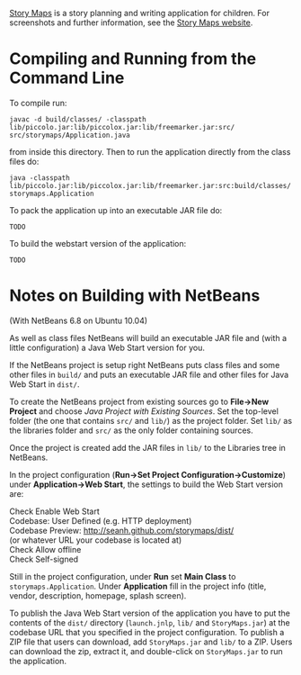 [Story Maps](http://seanh.github.com/storymaps/) is a story planning and
writing application for children. For screenshots and further information, see
the [Story Maps website](http://seanh.github.com/storymaps/).

Compiling and Running from the Command Line
===========================================

To compile run:

    javac -d build/classes/ -classpath lib/piccolo.jar:lib/piccolox.jar:lib/freemarker.jar:src/ src/storymaps/Application.java

from inside this directory. Then to run the application directly from the class
files do:

    java -classpath lib/piccolo.jar:lib/piccolox.jar:lib/freemarker.jar:src:build/classes/ storymaps.Application

To pack the application up into an executable JAR file do:

    TODO

To build the webstart version of the application:

    TODO

Notes on Building with NetBeans
===============================

(With NetBeans 6.8 on Ubuntu 10.04)

As well as class files NetBeans will build an executable JAR file and (with a
little configuration) a Java Web Start version for you.

If the NetBeans project is setup right NetBeans puts class files and some other
files in `build/` and puts an executable JAR file and other files for Java Web
Start in `dist/`.

To create the NetBeans project from existing sources go to **File->New
Project** and choose _Java Project with Existing Sources_. Set the top-level
folder (the one that contains `src/` and `lib/`) as the project folder. Set
`lib/` as the libraries folder and `src/` as the only folder containing
sources.

Once the project is created add the JAR files in `lib/` to the Libraries tree
in NetBeans.

In the project configuration (**Run->Set Project Configuration->Customize**)
under **Application->Web Start**, the settings to build the Web Start version
are:

Check Enable Web Start  
Codebase: User Defined (e.g. HTTP deployment)  
Codebase Preview: http://seanh.github.com/storymaps/dist/  
(or whatever URL your codebase is located at)  
Check Allow offline  
Check Self-signed  

Still in the project configuration, under **Run** set **Main Class** to
`storymaps.Application`. Under **Application** fill in the project info (title,
vendor, description, homepage, splash screen).

To publish the Java Web Start version of the application you have to put the
contents of the `dist/` directory (`launch.jnlp`, `lib/` and `StoryMaps.jar`)
at the codebase URL that you specified in the project configuration. To publish
a ZIP file that users can download, add `StoryMaps.jar` and `lib/` to a ZIP.
Users can download the zip, extract it, and double-click on `StoryMaps.jar` to
run the application.
